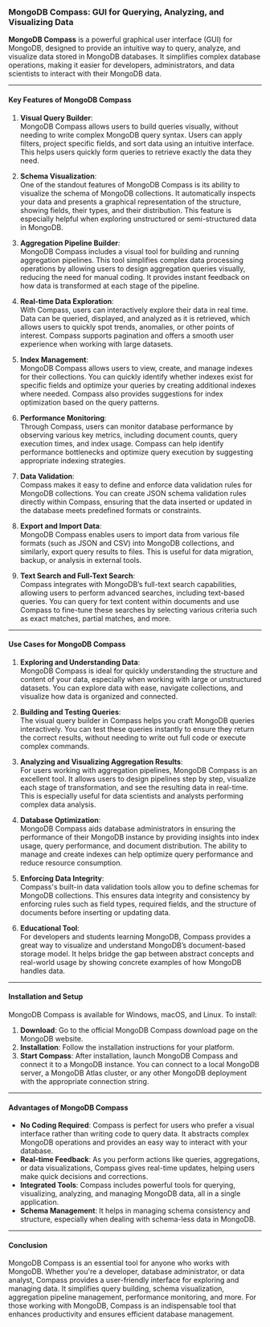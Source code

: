 ### **MongoDB Compass: GUI for Querying, Analyzing, and Visualizing Data**

**MongoDB Compass** is a powerful graphical user interface (GUI) for MongoDB, designed to provide an intuitive way to query, analyze, and visualize data stored in MongoDB databases. It simplifies complex database operations, making it easier for developers, administrators, and data scientists to interact with their MongoDB data.

---

#### **Key Features of MongoDB Compass**

1. **Visual Query Builder**:  
   MongoDB Compass allows users to build queries visually, without needing to write complex MongoDB query syntax. Users can apply filters, project specific fields, and sort data using an intuitive interface. This helps users quickly form queries to retrieve exactly the data they need.

2. **Schema Visualization**:  
   One of the standout features of MongoDB Compass is its ability to visualize the schema of MongoDB collections. It automatically inspects your data and presents a graphical representation of the structure, showing fields, their types, and their distribution. This feature is especially helpful when exploring unstructured or semi-structured data in MongoDB.

3. **Aggregation Pipeline Builder**:  
   MongoDB Compass includes a visual tool for building and running aggregation pipelines. This tool simplifies complex data processing operations by allowing users to design aggregation queries visually, reducing the need for manual coding. It provides instant feedback on how data is transformed at each stage of the pipeline.

4. **Real-time Data Exploration**:  
   With Compass, users can interactively explore their data in real time. Data can be queried, displayed, and analyzed as it is retrieved, which allows users to quickly spot trends, anomalies, or other points of interest. Compass supports pagination and offers a smooth user experience when working with large datasets.

5. **Index Management**:  
   MongoDB Compass allows users to view, create, and manage indexes for their collections. You can quickly identify whether indexes exist for specific fields and optimize your queries by creating additional indexes where needed. Compass also provides suggestions for index optimization based on the query patterns.

6. **Performance Monitoring**:  
   Through Compass, users can monitor database performance by observing various key metrics, including document counts, query execution times, and index usage. Compass can help identify performance bottlenecks and optimize query execution by suggesting appropriate indexing strategies.

7. **Data Validation**:  
   Compass makes it easy to define and enforce data validation rules for MongoDB collections. You can create JSON schema validation rules directly within Compass, ensuring that the data inserted or updated in the database meets predefined formats or constraints.

8. **Export and Import Data**:  
   MongoDB Compass enables users to import data from various file formats (such as JSON and CSV) into MongoDB collections, and similarly, export query results to files. This is useful for data migration, backup, or analysis in external tools.

9. **Text Search and Full-Text Search**:  
   Compass integrates with MongoDB’s full-text search capabilities, allowing users to perform advanced searches, including text-based queries. You can query for text content within documents and use Compass to fine-tune these searches by selecting various criteria such as exact matches, partial matches, and more.

---

#### **Use Cases for MongoDB Compass**

1. **Exploring and Understanding Data**:  
   MongoDB Compass is ideal for quickly understanding the structure and content of your data, especially when working with large or unstructured datasets. You can explore data with ease, navigate collections, and visualize how data is organized and connected.

2. **Building and Testing Queries**:  
   The visual query builder in Compass helps you craft MongoDB queries interactively. You can test these queries instantly to ensure they return the correct results, without needing to write out full code or execute complex commands.

3. **Analyzing and Visualizing Aggregation Results**:  
   For users working with aggregation pipelines, MongoDB Compass is an excellent tool. It allows users to design pipelines step by step, visualize each stage of transformation, and see the resulting data in real-time. This is especially useful for data scientists and analysts performing complex data analysis.

4. **Database Optimization**:  
   MongoDB Compass aids database administrators in ensuring the performance of their MongoDB instance by providing insights into index usage, query performance, and document distribution. The ability to manage and create indexes can help optimize query performance and reduce resource consumption.

5. **Enforcing Data Integrity**:  
   Compass's built-in data validation tools allow you to define schemas for MongoDB collections. This ensures data integrity and consistency by enforcing rules such as field types, required fields, and the structure of documents before inserting or updating data.

6. **Educational Tool**:  
   For developers and students learning MongoDB, Compass provides a great way to visualize and understand MongoDB’s document-based storage model. It helps bridge the gap between abstract concepts and real-world usage by showing concrete examples of how MongoDB handles data.

---

#### **Installation and Setup**

MongoDB Compass is available for Windows, macOS, and Linux. To install:

1. **Download**: Go to the official MongoDB Compass download page on the MongoDB website.
2. **Installation**: Follow the installation instructions for your platform.
3. **Start Compass**: After installation, launch MongoDB Compass and connect it to a MongoDB instance. You can connect to a local MongoDB server, a MongoDB Atlas cluster, or any other MongoDB deployment with the appropriate connection string.

---

#### **Advantages of MongoDB Compass**

- **No Coding Required**: Compass is perfect for users who prefer a visual interface rather than writing code to query data. It abstracts complex MongoDB operations and provides an easy way to interact with your database.
- **Real-time Feedback**: As you perform actions like queries, aggregations, or data visualizations, Compass gives real-time updates, helping users make quick decisions and corrections.
- **Integrated Tools**: Compass includes powerful tools for querying, visualizing, analyzing, and managing MongoDB data, all in a single application.
- **Schema Management**: It helps in managing schema consistency and structure, especially when dealing with schema-less data in MongoDB.

---

#### **Conclusion**

MongoDB Compass is an essential tool for anyone who works with MongoDB. Whether you're a developer, database administrator, or data analyst, Compass provides a user-friendly interface for exploring and managing data. It simplifies query building, schema visualization, aggregation pipeline management, performance monitoring, and more. For those working with MongoDB, Compass is an indispensable tool that enhances productivity and ensures efficient database management.